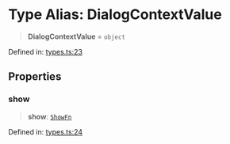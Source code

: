 # Type Alias: DialogContextValue

> **DialogContextValue** = `object`

Defined in: [types.ts:23](https://github.com/MOhhh-ok/react-dialog-hub/blob/d18a31551fbd1e754045e67604a3264f2e3e78f6/packages/react-dialog-hub/src/types.ts#L23)

## Properties

### show

> **show**: [`ShowFn`](ShowFn.md)

Defined in: [types.ts:24](https://github.com/MOhhh-ok/react-dialog-hub/blob/d18a31551fbd1e754045e67604a3264f2e3e78f6/packages/react-dialog-hub/src/types.ts#L24)
